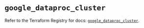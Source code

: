 # `google_dataproc_cluster`

Refer to the Terraform Registry for docs: [`google_dataproc_cluster`](https://registry.terraform.io/providers/hashicorp/google/5.15.0/docs/resources/dataproc_cluster).
